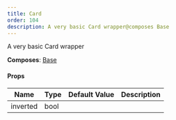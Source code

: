 ```yaml
---
title: Card
order: 104
description: A very basic Card wrapper@composes Base
---
```


A very basic Card wrapper
 
 __Composes__: [Base](elements.html#Base) 


#### Props
Name | Type | Default Value | Description
--- | --- | --- | --- 
inverted | bool  |   | 